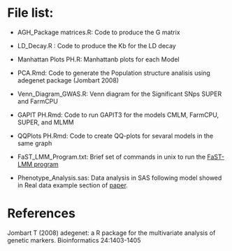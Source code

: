 # File list:

- AGH_Package matrices.R: Code to produce the G matrix

- LD_Decay.R : Code to produce the Kb for the LD decay 

- Manhattan Plots PH.R: Manhattanb plots for each Model

- PCA.Rmd: Code to generate the Population structure analisis using adegenet package (Jombart 2008)

- Venn_Diagram_GWAS.R: Venn diagram for the Significant SNps SUPER and FarmCPU

- GAPIT PH.Rmd: Code to run GAPIT3 for the models CMLM, FarmCPU, SUPER, and MLMM

- QQPlots PH.Rmd: Code to create QQ-plots for sevaral models in the same graph

- FaST_LMM_Program.txt: Brief set of commands in unix to run the [FaST-LMM program](https://github.com/fastlmm/FaST-LMM.git)

- Phenotype_Analysis.sas: Data analysis in SAS following model showed in Real data example section of [paper](https://communities.sas.com/t5/SAS-Procedures/PROC-IMPORT-from-Web/td-p/206264).

# References


Jombart T (2008) adegenet: a R package for the multivariate analysis of genetic markers. Bioinformatics 24:1403-1405
